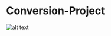 # Conversion-Project

![alt text](<img width="1440" alt="Main Webpage" src="https://user-images.githubusercontent.com/92660909/173489459-7664e813-8585-4b56-ad25-b07057068854.png">)
